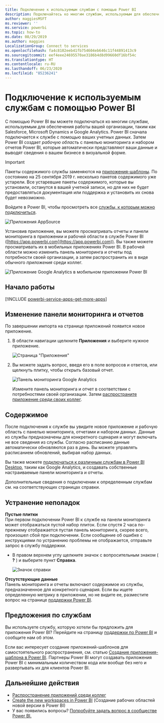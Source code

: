 ```yaml
---
title: Подключение к используемым службам с помощью Power BI
description: Подключайтесь ко многим службам, используемым для обеспечения работы вашей организации, таким как Salesforce, Microsoft Dynamics CRM и Google Analytics.
author: maggiesMSFT
ms.reviewer: ''
ms.service: powerbi
ms.topic: how-to
ms.date: 08/29/2019
ms.author: maggies
LocalizationGroup: Connect to services
ms.openlocfilehash: fa4c8102eeb41fb754604eb646c11f44891413c9
ms.sourcegitcommit: eef4eee24695570ae3186b4d8d99660df16bf54c
ms.translationtype: HT
ms.contentlocale: ru-RU
ms.lasthandoff: 06/23/2020
ms.locfileid: "85236241"
---
```

# <a name="connect-to-the-services-you-use-with-power-bi"></a>Подключение к используемым службам с помощью Power BI
С помощью Power BI вы можете подключаться ко многим службам, используемым для обеспечения работы вашей организации, таким как Salesforce, Microsoft Dynamics и Google Analytics. Power BI сначала подключается к службе с помощью ваших учетных данных. Затем Power BI создает *рабочую область* с панелью мониторинга и набором отчетов Power BI, которые автоматически представляют ваши данные и выводят сведения о вашем бизнесе в визуальной форме.

>[!IMPORTANT]
>Пакеты содержимого службы заменяются на [приложения-шаблоны](https://docs.microsoft.com/power-bi/service-template-apps-overview). По состоянию на 25 сентября 2019 г. несколько пакетов содержимого уже устарели. Все устаревшие пакеты содержимого, которые вы установили, останутся в вашей учетной записи, но для них не будет предоставляться документация или поддержка и установить их снова будет невозможно.

Войдите в Power BI, чтобы просмотреть все [службы, к которым можно подключиться](https://app.powerbi.com/getdata/services). 

![Приложения AppSource](media/service-connect-to-services/overview.png)

Установив приложение, вы можете просматривать отчеты и панели мониторинга в приложении и рабочей области в службе Power BI ([https://app.powerbi.com](https://app.powerbi.com)). Вы также можете просматривать их в мобильных приложениях Power BI. В рабочей области можно изменить панель мониторинга и отчеты под потребности своей организации, а затем распространить их в виде обычного *приложения* среди коллег. 

![Приложение Google Analytics в мобильном приложении Power BI](media/service-connect-to-services/power-bi-service-mobile-app-240.png)

## <a name="get-started"></a>Начало работы
[!INCLUDE [powerbi-service-apps-get-more-apps](../includes/powerbi-service-apps-get-more-apps.md)]

## <a name="edit-the-dashboard-and-reports"></a>Изменение панели мониторинга и отчетов
По завершении импорта на странице приложений появится новое приложение.

1. В области навигации щелкните **Приложения** и выберите нужное приложение.
   
     ![Страница "Приложения"](media/service-connect-to-services/power-bi-service-apps-open-app.png)
2. Вы можете задать вопрос, введя его в поле вопросов и ответов, или щелкнуть плитку, чтобы открыть базовый отчет. 
   
    ![Панель мониторинга Google Analytics](media/service-connect-to-services/googleanalytics2.png)
   
    Измените панель мониторинга и отчет в соответствии с потребностями своей организации. Затем [распространите приложение среди своих коллег](../collaborate-share/service-create-distribute-apps.md).

## <a name="whats-included"></a>Содержимое
После подключения к службе вы увидите новое приложение и рабочую область с панелью мониторинга, отчетами и набором данных. Данные из службы предназначены для конкретного сценария и могут включать не все сведения из службы. Согласно расписанию данные автоматически обновляются раз в день. Вы можете управлять расписанием обновлений, выбирая набор данных.

Вы также можете [подключаться к различным службам в Power BI Desktop](desktop-data-sources.md), таким как Google Analytics, и создавать собственные настраиваемые панели мониторинга и отчеты.  

Дополнительные сведения о подключении к определенным службам см. на соответствующих страницах справки.

## <a name="troubleshooting"></a>Устранение неполадок
**Пустые плитки**  
При первом подключении Power BI к службе на панели мониторинга может отображаться пустой набор плиток. Если спустя 2 часа по-прежнему отображается пустая панель мониторинга, скорее всего, произошел сбой при подключении. Если сообщение об ошибке с инструкциями по устранению проблемы не отображается, отправьте запрос в службу поддержки.

* В правом верхнем углу щелкните значок с вопросительным знаком ( **?** ) и выберите пункт **Справка**.
  
    ![Значок справки](media/service-connect-to-services/power-bi-service-get-help.png)

**Отсутствующие данные**  
Панель мониторинга и отчеты включают содержимое из службы, предназначенное для конкретного сценария. Если вы ищете определенную метрику в приложении, но не видите ее, разместите вопрос на странице [поддержки Power BI](https://support.powerbi.com/forums/265200-power-bi).

## <a name="suggesting-services"></a>Предложения по службам
Вы используете службу, которую хотели бы предложить для приложения Power BI? Перейдите на страницу [поддержки по Power BI](https://support.powerbi.com/forums/265200-power-bi) и сообщите нам об этом.

Если вас интересует создание приложений-шаблонов для самостоятельного распространения, см. статью [Создание приложения-шаблона в Power BI](service-template-apps-create.md). Партнеры Power BI могут создавать приложения Power BI с минимальным количеством кода или вообще без него и развертывать их для клиентов Power BI. 

## <a name="next-steps"></a>Дальнейшие действия
* [Распространение приложений среди коллег](../collaborate-share/service-create-distribute-apps.md)
* [Create the new workspaces in Power BI](../collaborate-share/service-create-the-new-workspaces.md) (Создание рабочих областей новой версии в Power BI)
* У вас появились вопросы? [Попробуйте задать вопрос в сообществе Power BI.](https://community.powerbi.com/)
